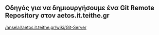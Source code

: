 ## Οδηγός για να δημιουργήσουμε ένα Git Remote Repository στον aetos.it.teithe.gr

[/anselal/aetos.it.teithe.gr/wiki/Git-Server](https://github.com/anselal/aetos.it.teithe.gr/wiki/Git-Server)
